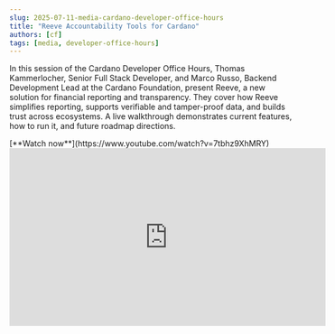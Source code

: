 ```yaml
---
slug: 2025-07-11-media-cardano-developer-office-hours
title: "Reeve Accountability Tools for Cardano"
authors: [cf]
tags: [media, developer-office-hours]
---
```


In this session of the Cardano Developer Office Hours, Thomas Kammerlocher, Senior Full Stack Developer, and Marco Russo, Backend Development Lead at the Cardano Foundation, present Reeve, a new solution for financial reporting and transparency. They cover how Reeve simplifies reporting, supports verifiable and tamper-proof data, and builds trust across ecosystems. A live walkthrough demonstrates current features, how to run it, and future roadmap directions.

<div style={{ textAlign: 'right' }}>
[**Watch now**](https://www.youtube.com/watch?v=7tbhz9XhMRY)
</div>

<iframe width="560" height="315" src="https://www.youtube-nocookie.com/embed/7tbhz9XhMRY" title="YouTube video player" frameborder="0" allow="accelerometer; autoplay; clipboard-write; encrypted-media; gyroscope; picture-in-picture; web-share" referrerpolicy="strict-origin-when-cross-origin" allowfullscreen></iframe>

